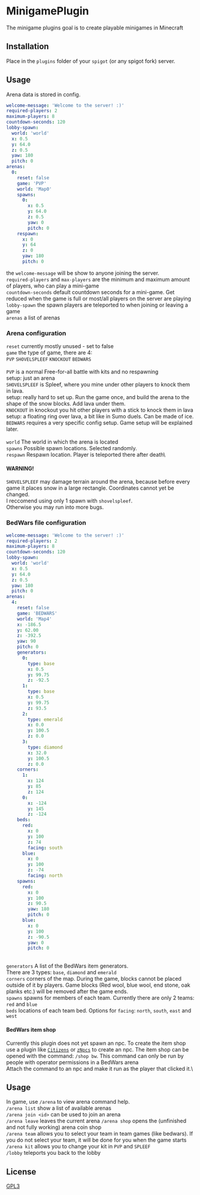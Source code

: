 # MinigamePlugin

The minigame plugins goal is to create playable minigames in Minecraft

## Installation

Place in the ```plugins``` folder of your ```spigot``` (or any spigot fork) server.

## Usage
Arena data is stored in config.

```yaml
welcome-message: 'Welcome to the server! :)'
required-players: 2
maximum-players: 8
countdown-seconds: 120
lobby-spawn:
  world: 'world'
  x: 0.5
  y: 64.0
  z: 0.5
  yaw: 180
  pitch: 0
arenas:
  0:
    reset: false
    game: 'PVP'
    world: 'Map0'
    spawns:
      0:
        x: 0.5
        y: 64.0
        z: 0.5
        yaw: 0
        pitch: 0
    respawn:
      x: 0
      y: 64
      z: 0
      yaw: 180
      pitch: 0
```

the ```welcome-message``` will be show to anyone joining the server.\
```required-players``` and ```max-players``` are the minimum and maximum amount of players, who can play a mini-game\
```countdown-seconds``` default countdown seconds for a mini-game. Get reduced when the game is full or most/all players on the server are playing\
```lobby-spawn``` the spawn players are teleported to when joining or leaving a game\
```arenas``` a list of arenas

### Arena configuration
```reset``` currently mostly unused - set to false\
```game``` the type of game, there are 4:\
```PVP```
```SHOVELSPLEEF```
```KNOCKOUT```
```BEDWARS```\
\
```PVP``` is a normal Free-for-all battle with kits and no respawning\
setup: just an arena\
```SHOVELSPLEEF``` is Spleef, where you mine under other players to knock them in lava.\
setup: really hard to set up. Run the game once, and build the arena to the shape of the snow blocks. Add lava under them.\
```KNOCKOUT``` in knockout you hit other players with a stick to knock them in lava\
setup: a floating ring over lava, a bit like in Sumo duels. Can be made of ice.\
```BEDWARS``` requires a very specific config setup. Game setup will be explained later.\
\
```world``` The world in which the arena is located\
```spawns``` Possible spawn locations. Selected randomly.\
```respawn``` Respawn location. Player is teleported there after death\


#### WARNING!
```SHOVELSPLEEF``` may damage terrain around the arena, because before every game it places snow in a large rectangle. Coordinates cannot yet be changed.\
I reccomend using only 1 spawn with ```shovelspleef```.\
Otherwise you may run into more bugs. 

### BedWars file configuration
```yaml
welcome-message: 'Welcome to the server! :)'
required-players: 2
maximum-players: 8
countdown-seconds: 120
lobby-spawn:
  world: 'world'
  x: 0.5
  y: 64.0
  z: 0.5
  yaw: 180
  pitch: 0
arenas:
  4:
    reset: false
    game: 'BEDWARS'
    world: 'Map4'
    x: -186.5
    y: 62.00
    z: -392.5
    yaw: 90
    pitch: 0
    generators:
      0:
        type: base
        x: 0.5
        y: 99.75
        z: -92.5
      1:
        type: base
        x: 0.5
        y: 99.75
        z: 93.5
      2:
        type: emerald
        x: 0.0
        y: 100.5
        z: 0.0
      3:
        type: diamond
        x: 32.0
        y: 100.5
        z: 0.0
    corners:
      1:
        x: 124
        y: 85
        z: 124
      0:
        x: -124
        y: 145
        z: -124
    beds:
      red:
        x: 0
        y: 100
        z: 74
        facing: south
      blue:
        x: 0
        y: 100
        z: -74
        facing: north
    spawns:
      red:
        x: 0
        y: 100
        z: 90.5
        yaw: 180
        pitch: 0
      blue:
        x: 0
        y: 100
        z: -90.5
        yaw: 0
        pitch: 0
```
\
```generators``` A list of the BedWars item generators.\
There are 3 types: ```base```, ```diamond``` and ```emerald```\
```corners``` corners of the map. During the game, blocks cannot be placed outside of it by players. Game blocks (Red wool, blue wool, end stone, oak planks etc.) will be removed after the game ends.\
```spawns``` spawns for members of each team. Currently there are only 2 teams: ```red``` and ```blue```\
```beds``` locations of each team bed. Options for ```facing```: ```north```, ```south```, ```east``` and ```west```

#### BedWars item shop
Currently this plugin does not yet spawn an npc. To create the item shop use a plugin like [```Citizens```](https://github.com/CitizensDev/Citizens2/) or [```zNpcs```](https://github.com/gonalez/znpcs) to create an npc. The item shop can be opened with the command: ```/shop bw```. This command can only be run by people with operator permissions in a BedWars arena\
Attach the command to an npc and make it run as the player that clicked it.\

## Usage
In game, use ```/arena``` to view arena command help.\
```/arena list``` show a list of available arenas\
```/arena join <id>``` can be used to join an arena\
```/arena leave``` leaves the current arena
```/arena shop``` opens the (unfinished and not fully working) arena coin shop\
```/arena team``` allows you to select your team in team games (like bedwars). If you do not select your team, it will be done for you when the game starts
```/arena kit``` allows you to change your kit in ```PVP``` and ```SPLEEF```\
```/lobby``` teleports you back to the lobby

## License

[GPL3](https://choosealicense.com/licenses/gpl-3.0/)
